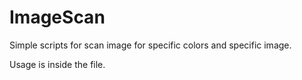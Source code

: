 # ImageScan
Simple scripts for scan image for specific colors and specific image.

Usage is inside the file.
